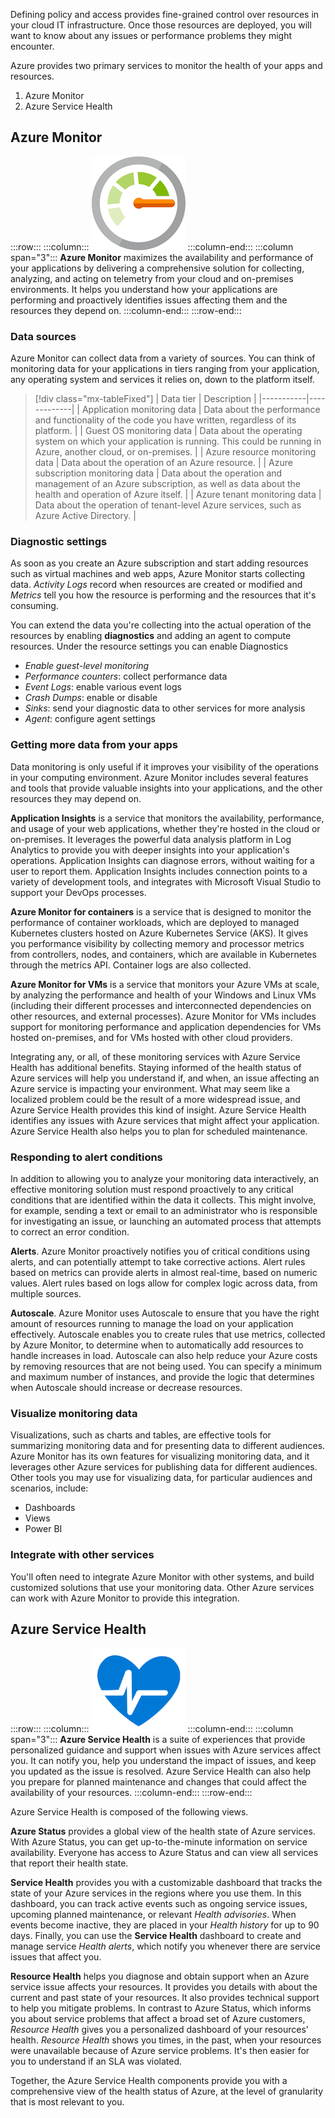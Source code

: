 Defining policy and access provides fine-grained control over resources in your cloud IT infrastructure. Once those resources are deployed, you will want to know about any issues or performance problems they might encounter.

Azure provides two primary services to monitor the health of your apps and resources.

1. Azure Monitor
2. Azure Service Health

## Azure Monitor

:::row:::
  :::column:::
    ![Icon representing Azure Monitor](../media/7-azuremonitor.png)
  :::column-end:::
    :::column span="3":::
**Azure Monitor** maximizes the availability and performance of your applications by delivering a comprehensive solution for collecting, analyzing, and acting on telemetry from your cloud and on-premises environments. It helps you understand how your applications are performing and proactively identifies issues affecting them and the resources they depend on.
  :::column-end:::
:::row-end:::

### Data sources
Azure Monitor can collect data from a variety of sources. You can think of monitoring data for your applications in tiers ranging from your application, any operating system and services it relies on, down to the platform itself. 

> [!div class="mx-tableFixed"]
> | Data tier | Description |
> |-----------|-------------|
> | Application monitoring data | Data about the performance and functionality of the code you have written, regardless of its platform. |
> | Guest OS monitoring data | Data about the operating system on which your application is running. This could be running in Azure, another cloud, or on-premises. |
> | Azure resource monitoring data | Data about the operation of an Azure resource. |
> | Azure subscription monitoring data | Data about the operation and management of an Azure subscription, as well as data about the health and operation of Azure itself. |
> | Azure tenant monitoring data | Data about the operation of tenant-level Azure services, such as Azure Active Directory. |

### Diagnostic settings
As soon as you create an Azure subscription and start adding resources such as virtual machines and web apps, Azure Monitor starts collecting data. *Activity Logs* record when resources are created or modified and *Metrics* tell you how the resource is performing and the resources that it's consuming. 

You can extend the data you're collecting into the actual operation of the resources by enabling **diagnostics** and adding an agent to compute resources. Under the resource settings you can enable Diagnostics
- *Enable guest-level monitoring*
- *Performance counters*: collect performance data
- *Event Logs*: enable various event logs
- *Crash Dumps*: enable or disable
- *Sinks*: send your diagnostic data to other services for more analysis
- *Agent*: configure agent settings

### Getting more data from your apps
Data monitoring is only useful if it improves your visibility of the operations in your computing environment. Azure Monitor includes several features and tools that provide valuable insights into your applications, and the other resources they may depend on.

**Application Insights** is a service that monitors the availability, performance, and usage of your web applications, whether they're hosted in the cloud or on-premises. It leverages the powerful data analysis platform in Log Analytics to provide you with deeper insights into your application's operations.  Application Insights can diagnose errors, without waiting for a user to report them. Application Insights includes connection points to a variety of development tools, and integrates with Microsoft Visual Studio to support your DevOps processes.

**Azure Monitor for containers** is a service that is designed to monitor the performance of container workloads, which are deployed to managed Kubernetes clusters hosted on Azure Kubernetes Service (AKS). It gives you performance visibility by collecting memory and processor metrics from controllers, nodes, and containers, which are available in Kubernetes through the metrics API. Container logs are also collected.

**Azure Monitor for VMs** is a service that monitors your Azure VMs at scale, by analyzing the performance and health of your Windows and Linux VMs (including their different processes and interconnected dependencies on other resources, and external processes). Azure Monitor for VMs includes support for monitoring performance and application dependencies for VMs hosted on-premises, and for VMs hosted with other cloud providers.

Integrating any, or all, of these monitoring services with Azure Service Health has additional benefits. Staying informed of the health status of Azure services will help you understand if, and when, an issue affecting an Azure service is impacting your environment. What may seem like a localized problem could be the result of a more widespread issue, and Azure Service Health provides this kind of insight. Azure Service Health identifies any issues with Azure services that might affect your application. Azure Service Health also helps you to plan for scheduled maintenance.

### Responding to alert conditions
In addition to allowing you to analyze your monitoring data interactively, an effective monitoring solution must respond proactively to any critical conditions that are identified within the data it collects. This might involve, for example, sending a text or email to an administrator who is responsible for investigating an issue, or launching an automated process that attempts to correct an error condition.

**Alerts**. Azure Monitor proactively notifies you of critical conditions using alerts, and can potentially attempt to take corrective actions. Alert rules based on metrics can provide alerts in almost real-time, based on numeric values. Alert rules based on logs allow for complex logic across data, from multiple sources.

**Autoscale**. Azure Monitor uses Autoscale to ensure that you have the right amount of resources running to manage the load on your application effectively. Autoscale enables you to create rules that use metrics, collected by Azure Monitor, to determine when to automatically add resources to handle increases in load. Autoscale can also help reduce your Azure costs by removing resources that are not being used. You can specify a minimum and maximum number of instances, and provide the logic that determines when Autoscale should increase or decrease resources.

### Visualize monitoring data
Visualizations, such as charts and tables, are effective tools for summarizing monitoring data and for presenting data to different audiences. Azure Monitor has its own features for visualizing monitoring data, and it leverages other Azure services for publishing data for different audiences. Other tools you may use for visualizing data, for particular audiences and scenarios, include:

- Dashboards
- Views
- Power BI

### Integrate with other services
You'll often need to integrate Azure Monitor with other systems, and build customized solutions that use your monitoring data. Other Azure services can work with Azure Monitor to provide this integration.

## Azure Service Health

:::row:::
  :::column:::
    ![Icon representing Azure Monitor](../media/7-azureservicehealth.png)
  :::column-end:::
    :::column span="3":::
**Azure Service Health** is a suite of experiences that provide personalized guidance and support when issues with Azure services affect you. It can notify you, help you understand the impact of issues, and keep you updated as the issue is resolved. Azure Service Health can also help you prepare for planned maintenance and changes that could affect the availability of your resources.
  :::column-end:::
:::row-end:::

Azure Service Health is composed of the following views.

**Azure Status** provides a global view of the health state of Azure services. With Azure Status, you can get up-to-the-minute information on service availability. Everyone has access to Azure Status and can view all services that report their health state.

**Service Health** provides you with a customizable dashboard that tracks the state of your Azure services in the regions where you use them. In this dashboard, you can track active events such as ongoing service issues, upcoming planned maintenance, or relevant *Health advisories*. When events become inactive, they are placed in your *Health history* for up to 90 days. Finally, you can use the **Service Health** dashboard to create and manage service *Health alerts*, which notify you whenever there are service issues that affect you.

**Resource Health** helps you diagnose and obtain support when an Azure service issue affects your resources. It provides you details with about the current and past state of your resources. It also provides technical support to help you mitigate problems. In contrast to Azure Status, which informs you about service problems that affect a broad set of Azure customers, *Resource Health* gives you a personalized dashboard of your resources' health. *Resource Health* shows you times, in the past, when your resources were unavailable because of Azure service problems. It's then easier for you to understand if an SLA was violated.

Together, the Azure Service Health components provide you with a comprehensive view of the health status of Azure, at the level of granularity that is most relevant to you.
